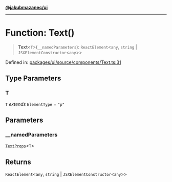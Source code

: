 [**@jakubmazanec/ui**](../README.md)

---

# Function: Text()

> **Text**\<`T`\>(`__namedParameters`): `ReactElement`\<`any`, `string` \|
> `JSXElementConstructor`\<`any`\>\>

Defined in:
[packages/ui/source/components/Text.ts:31](https://github.com/jakubmazanec/tools/blob/a1a5edf56256b0aa4e209cc73bc7a07f5d7fc236/packages/ui/source/components/Text.ts#L31)

## Type Parameters

### T

`T` _extends_ `ElementType` = `"p"`

## Parameters

### \_\_namedParameters

[`TextProps`](../type-aliases/TextProps.md)\<`T`\>

## Returns

`ReactElement`\<`any`, `string` \| `JSXElementConstructor`\<`any`\>\>
